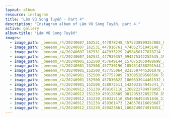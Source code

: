 ```yaml
---
layout: album
resource: instagram
title: "Lâm Vũ Song Tuyến - Part 4"
description: "Instagram album of Lâm Vũ Song Tuyến, part 4."
active: gallery
album-title: "Lâm Vũ Song Tuyến"
images:
  - image_path: _beeemm_/4/20240607_162531_447878248_4575338809357882_8785612972449011400_n.jpg
  - image_path: _beeemm_/4/20240607_162531_447916761_474052751945148_7789810423068459789_n.jpg
  - image_path: _beeemm_/4/20240607_162531_447935229_2458450177878714_7088327592100930369_n.jpg
  - image_path: _beeemm_/4/20240607_162531_447939357_994275342252535_3991657139351651621_n.jpg
  - image_path: _beeemm_/4/20240901_152500_457649144_1570753050488698_3619540787103135658_n.jpg
  - image_path: _beeemm_/4/20240901_152500_457730196_1854514288291544_3478783777266901751_n.jpg
  - image_path: _beeemm_/4/20240901_152500_457755064_8215597445201078_3131133757187470972_n.jpg
  - image_path: _beeemm_/4/20240901_152500_457757989_793095269566560_5993744289995076669_n.jpg
  - image_path: _beeemm_/4/20240901_152500_457836622_1860333944461532_6979697431883638119_n.jpg
  - image_path: _beeemm_/4/20240901_152500_458072511_542403154945341_7264209087418060591_n.jpg
  - image_path: _beeemm_/4/20240912_151239_459107116_1260222784978055_6636807655468377375_n.jpg
  - image_path: _beeemm_/4/20240912_151239_459128385_901295332052756_8538981202981803801_n.jpg
  - image_path: _beeemm_/4/20240912_151239_459335110_854506493451846_2321819856507317015_n.jpg
  - image_path: _beeemm_/4/20240912_151239_459361473_1246578116693687_3264696183667725071_n.jpg
  - image_path: _beeemm_/4/20240912_151239_459423661_1068749074919453_1689610842750182279_n.jpg
---
```

